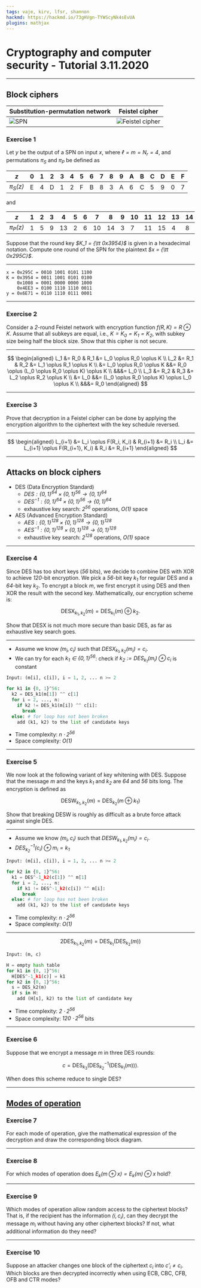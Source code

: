 ```yaml
---
tags: vaje, kirv, lfsr, shannon
hackmd: https://hackmd.io/73gHVgn-TYWScyNk4sEvUA
plugins: mathjax
---
```

# Cryptography and computer security - Tutorial 3.11.2020

---

## Block ciphers

| Substitution-permutation network | Feistel cipher |
| - | - |
| ![SPN](https://upload.wikimedia.org/wikipedia/commons/thumb/c/cd/SubstitutionPermutationNetwork2.png/360px-SubstitutionPermutationNetwork2.png) | ![Feistel cipher](https://upload.wikimedia.org/wikipedia/commons/thumb/f/fa/Feistel_cipher_diagram_en.svg/511px-Feistel_cipher_diagram_en.svg.png) |

### Exercise 1

Let <i>$y$</i> be the output of a SPN on input <i>$x$</i>, where <i>$\ell=m=N_r=4$</i>, and permutations <i>$\pi_S$</i> and <i>$\pi_P$</i> be defined as

| <i>$z$</i> | 0 | 1 | 2 | 3 | 4 | 5 | 6 | 7 | 8 | 9 | A | B | C | D | E | F |
| ---------- | - | - | - | - | - | - | - | - | - | - | - | - | - | - | - | - |
| <i>$\pi_S(z)$</i> | E | 4 | D | 1 | 2 | F | B | 8 | 3 | A | 6 | C | 5 | 9 | 0 | 7 |

and

| <i>$z$</i> | 1 | 2 | 3 | 4 | 5 | 6 | 7 | 8 | 9 | 10 | 11 | 12 | 13 | 14 | 15 | 16 |
| ---------- | - | - | - | - | - | - | - | - | - | -- | -- | -- | -- | -- | -- | -- |
<i>$\pi_P(z)$</i> | 1 | 5 | 9 | 13 | 2 | 6 | 10 | 14 | 3 | 7 | 11 | 15 | 4 | 8 | 12 | 16

Suppose that the round key <i>$K_1 = {\tt 0x3954}$</i> is given in a hexadecimal notation. Compute one round of the SPN for the plaintext <i>$x = {\tt 0x295C}$</i>.

----

```
x = 0x295C = 0010 1001 0101 1100
K = 0x3954 = 0011 1001 0101 0100
    0x1008 = 0001 0000 0000 1000
    0x4EE3 = 0100 1110 1110 0011
y = 0x6E71 = 0110 1110 0111 0001
```

---

### Exercise 2

Consider a <i>$2$</i>-round Feistel network with encryption function <i>$f(R, K) = R \oplus K$</i>. Assume that all subkeys are equal, i.e., <i>$K = K_0 = K_1 = K_2$</i>, with subkey size being half the block size. Show that this cipher is not secure.

----

$$
\begin{aligned}
L_1 &= R_0 & R_1 &= L_0 \oplus R_0 \oplus K \\
L_2 &= R_1 & R_2 &= L_1 \oplus R_1 \oplus K \\
&= L_0 \oplus R_0 \oplus K &&= R_0 \oplus (L_0 \oplus R_0 \oplus K) \oplus K \\
&&&= L_0 \\
L_3 &= R_2 & R_3 &= L_2 \oplus R_2 \oplus K \\
&= L_0 &&= (L_0 \oplus R_0 \oplus K) \oplus L_0 \oplus K \\
&&&= R_0
\end{aligned}
$$

---

### Exercise 3

Prove that decryption in a Feistel cipher can be done by applying the encryption algorithm to the ciphertext with the key schedule reversed.

----

$$
\begin{aligned}
L_{i+1} &= L_i \oplus F(R_i, K_i) & R_{i+1} &= R_i \\
L_i &= L_{i+1} \oplus F(R_{i+1}, K_i) & R_i &= R_{i+1}
\end{aligned}
$$

---

## Attacks on block ciphers

* DES (Data Encryption Standard)
  - <i>$\text{DES} : \lbrace 0, 1 \rbrace^{64} \times \lbrace 0, 1 \rbrace^{56} \to \lbrace 0, 1 \rbrace^{64}$</i>
  - <i>$\text{DES}^{-1} : \lbrace 0, 1 \rbrace^{64} \times \lbrace 0, 1 \rbrace^{56} \to \lbrace 0, 1 \rbrace^{64}$</i>
  - exhaustive key search: <i>$2^{56}$</i> operations, <i>$O(1)$</i> space
* AES (Advanced Encryption Standard)
  - <i>$\text{AES} : \lbrace 0, 1 \rbrace^{128} \times \lbrace 0, 1 \rbrace^{128} \to \lbrace 0, 1 \rbrace^{128}$</i>
  - <i>$\text{AES}^{-1} : \lbrace 0, 1 \rbrace^{128} \times \lbrace 0, 1 \rbrace^{128} \to \lbrace 0, 1 \rbrace^{128}$</i>
  - exhaustive key search: <i>$2^{128}$</i> operations, <i>$O(1)$</i> space

---

### Exercise 4

Since DES has too short keys (<i>$56$</i> bits), we decide to combine DES with XOR to achieve <i>$120$</i>-bit encryption. We pick a <i>$56$</i>-bit key <i>$k_1$</i> for regular DES and a <i>$64$</i>-bit key $k_2$. To encrypt a block <i>$m$</i>, we first encrypt it using DES and then XOR the result with the second key. Mathematically, our encryption scheme is:

$$
\text{DESX}_{k_1, k_2}(m) = \text{DES}_{k_1}(m) \oplus k_2 .
$$

Show that DESX is not much more secure than basic DES,
as far as exhaustive key search goes.

----

* Assume we know <i>$(m_i, c_i)$</i> such that <i>$\text{DESX}_{k_1, k_2}(m_i) = c_i$</i>.
* We can try for each <i>$k_1 \in \lbrace 0, 1 \rbrace^{56}$</i>: check if <i>$k_2 := \text{DES}_{k_1}(m_i) \oplus c_i$</i> is constant

```python
Input: (m[i], c[i]), i = 1, 2, ... n >= 2

for k1 in {0, 1}^56:
  k2 = DES_k1(m[1]) ^^ c[1]
  for i = 2, ..., n:
    if k2 != DES_k1(m[i]) ^^ c[i]:
      break
  else: # for loop has not been broken
    add (k1, k2) to the list of candidate keys
```

* Time complexity: <i>$n \cdot 2^{56}$</i>
* Space complexity: <i>$O(1)$</i>

---

### Exercise 5

We now look at the following variant of key whitening with DES. Suppose that the message <i>$m$</i> and the keys <i>$k_1$</i> and <i>$k_2$</i> are <i>$64$</i> and <i>$56$</i> bits long. The encryption is defined as

$$
\text{DESW}_{k_1, k_2}(m) = \text{DES}_{k_2}(m \oplus k_1)
$$

Show that breaking DESW is roughly as difficult as a brute force attack against single DES.

----

* Assume we know <i>$(m_i, c_i)$</i> such that <i>$\text{DESW}_{k_1, k_2}(m_i) = c_i$</i>.
* <i>$\text{DES}^{-1}_{k_2}(c_i) \oplus m_i = k_1$</i>

```python
Input: (m[i], c[i]), i = 1, 2, ... n >= 2

for k2 in {0, 1}^56:
  k1 = DES^-1_k2(c[1]) ^^ m[1]
  for i = 2, ..., n:
    if k1 != DES^-1_k2(c[i]) ^^ m[i]:
      break
  else: # for loop has not been broken
    add (k1, k2) to the list of candidate keys
```

* Time complexity: <i>$n \cdot 2^{56}$</i>
* Space complexity: <i>$O(1)$</i>

----

$$
\text{2DES}_{k_1, k_2}(m) = \text{DES}_{k_1}(\text{DES}_{k_2}(m))
$$

```python
Input: (m, c)

H = empty hash table
for k1 in {0, 1}^56:
  H[DES^-1_k1(c)] = k1
for k2 in {0, 1}^56:
  s = DES_k2(m)
  if s in H:
    add (H[s], k2) to the list of candidate key
```

* Time complexity: <i>$2 \cdot 2^{56}$</i>
* Space complexity: <i>$120 \cdot 2^{56}$</i> bits

---

### Exercise 6

Suppose that we encrypt a message <i>$m$</i> in three DES rounds:

$$
c = \text{DES}_{k_3}(\text{DES}_{k_2}^{-1}(\text{DES}_{k_1}(m))) .
$$

When does this scheme reduce to single DES?

---

## [Modes of operation](https://en.wikipedia.org/wiki/Block_cipher_mode_of_operation#Confidentiality_only_modes)

### Exercise 7

For each mode of operation, give the mathematical expression of the decryption and draw the corresponding block diagram.

---

### Exercise 8

For which modes of operation does <i>$E_k(m \oplus x) = E_k(m) \oplus x$</i> hold?

---

### Exercise 9

Which modes of operation allow random access to the ciphertext blocks? That is, if the recipient has the information <i>$(i, c_i)$</i>, can they decrypt the message $m_i$ without having any other ciphertext blocks? If not, what additional information do they need?

---

### Exercise 10

Suppose an attacker changes one block of the ciphertext <i>$c_i$</i> into <i>$c'_i \not= c_i$</i>. Which blocks are then decrypted incorrectly when using ECB, CBC, CFB, OFB and CTR modes?
